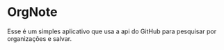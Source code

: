 # OrgNote

Esse é um simples aplicativo que usa a api do GitHub para pesquisar por organizações e salvar.
